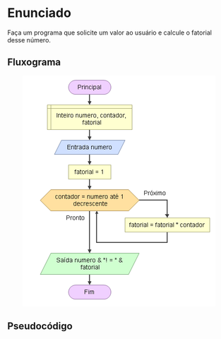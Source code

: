 # Enunciado
Faça um programa que solicite um valor ao usuário e calcule o fatorial desse número.

## Fluxograma
<div align="center"><img src="./Capture.PNG"></div>

## Pseudocódigo

```

```
